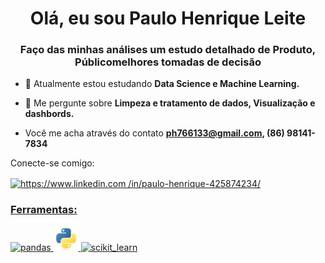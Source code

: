 <h1 align="center">Olá, eu sou Paulo Henrique Leite</h1>
<h3 align="center">Faço das minhas análises um estudo detalhado de Produto, Públicomelhores tomadas de decisão </h3>

- 🌱 Atualmente estou estudando  **Data Science e Machine Learning.**

- 💬 Me pergunte sobre **Limpeza e tratamento de dados, Visualização e dashbords.**

- Você me acha através do contato **ph766133@gmail.com, (86) 98141-7834**

Conecte-se comigo:</h3>
<p align="left">
<a href="https://linkedin.com/in/https://www.linkedin.com/in/paulo-henrique-425874234/" target="blank"><img align="center" src=" https://raw.githubusercontent.com/rahuldkjain/github-profile-readme-generator/master/src/images/icons/Social/linked-in-alt.svg" alt="https://www.linkedin.com /in/paulo-henrique-425874234/" height="30" width="40" /></a>
<a href=https://www.instagram.com/_paulo.he/</a>
</p>

<h3 align="left">Ferramentas:</h3>
<p align="left"> <a href="https://pandas.pydata.org/" target="_blank" rel="noreferrer"> <img src="https://raw.githubusercontent.com/ devicons/devicon/2ae2a900d2f041da66e950e4d48052658d850630/icons/pandas/pandas-original.svg" alt="pandas" width="40" height="40"/> </a> <a href="https://www.python. org" target="_blank" rel="noreferrer"> <img src="https://raw.githubusercontent.com/devicons/devicon/master/icons/python/python-original.svg" alt="python" largura ="40" height="40"/> </a> <a href="https://scikit-learn.org/" target="_blank" rel="noreferrer"><img src="https://upload.wikimedia.org/wikipedia/commons/0/05/Scikit_learn_logo_small.svg" alt="scikit_learn" width="40" height="40"/> </a> </ p>

<!---
- 👋 Hi, I’m @paulohenrique1303
- 👀 I’m interested in ...
- 🌱 I’m currently learning ...
- 💞️ I’m looking to collaborate on ...
- 📫 How to reach me ...


paulohenrique1303/paulohenrique1303 is a ✨ special ✨ repository because its `README.md` (this file) appears on your GitHub profile.
You can click the Preview link to take a look at your changes.
--->
